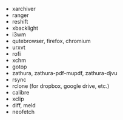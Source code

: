 * xarchiver
* ranger
* reshift
* xbacklight
* i3wm
* qutebrowser, firefox, chromium
* urxvt
* rofi
* xchm
* gotop
* zathura, zathura-pdf-mupdf, zathura-djvu
* rsync
* rclone (for dropbox, google drive, etc.)
* calibre
* xclip
* diff, meld
* neofetch
